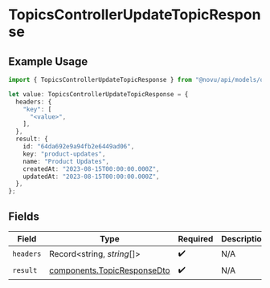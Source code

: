 # TopicsControllerUpdateTopicResponse

## Example Usage

```typescript
import { TopicsControllerUpdateTopicResponse } from "@novu/api/models/operations";

let value: TopicsControllerUpdateTopicResponse = {
  headers: {
    "key": [
      "<value>",
    ],
  },
  result: {
    id: "64da692e9a94fb2e6449ad06",
    key: "product-updates",
    name: "Product Updates",
    createdAt: "2023-08-15T00:00:00.000Z",
    updatedAt: "2023-08-15T00:00:00.000Z",
  },
};
```

## Fields

| Field                                                                      | Type                                                                       | Required                                                                   | Description                                                                |
| -------------------------------------------------------------------------- | -------------------------------------------------------------------------- | -------------------------------------------------------------------------- | -------------------------------------------------------------------------- |
| `headers`                                                                  | Record<string, *string*[]>                                                 | :heavy_check_mark:                                                         | N/A                                                                        |
| `result`                                                                   | [components.TopicResponseDto](../../models/components/topicresponsedto.md) | :heavy_check_mark:                                                         | N/A                                                                        |